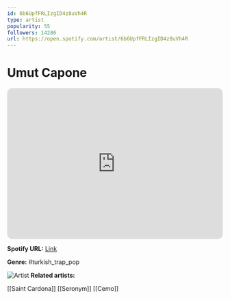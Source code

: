 ```yaml
---
id: 6b6UpfFRLIzgID4z8uVh4R
type: artist
popularity: 55
followers: 14286
url: https://open.spotify.com/artist/6b6UpfFRLIzgID4z8uVh4R
---
```

# Umut Capone

<iframe style="border-radius:12px" src="https://open.spotify.com/embed/artist/6b6UpfFRLIzgID4z8uVh4R" width="100%" height="352" frameBorder="0" allowfullscreen="" allow="autoplay; clipboard-write; encrypted-media; fullscreen; picture-in-picture" loading="lazy"></iframe>

**Spotify URL:** [Link](https://open.spotify.com/artist/6b6UpfFRLIzgID4z8uVh4R)

**Genre:**  #turkish_trap_pop

![Artist](https://i.scdn.co/image/ab6761610000e5ebd5c720bbbba582b89b43fc6e)
**Related artists:**

[[Saint Cardona]]
[[Seronym]]
[[Cemo]]
